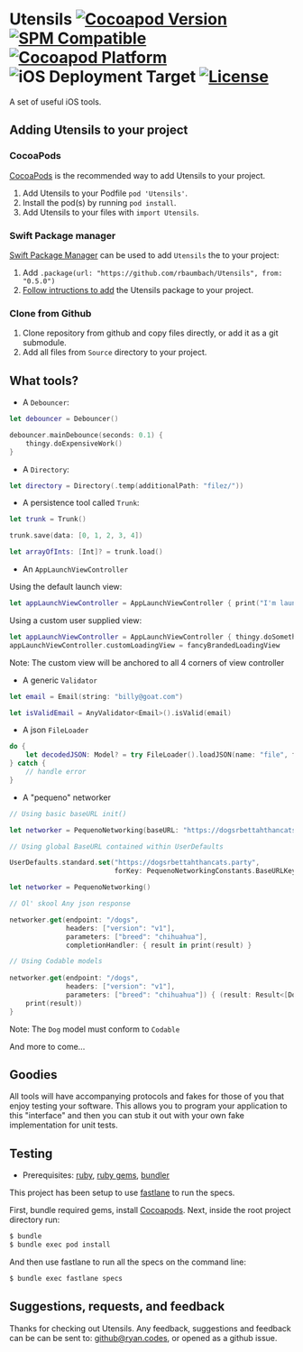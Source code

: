 # Utensils [![Cocoapod Version](https://img.shields.io/cocoapods/v/Utensils.svg)](https://github.com/rbaumbach/Utensils) [![SPM Compatible](https://img.shields.io/badge/SPM-Compatible-blue)](https://swift.org/package-manager/) [![Cocoapod Platform](https://img.shields.io/badge/platform-iOS-blue.svg)](https://github.com/rbaumbach/Utensils) ![iOS Deployment Target](https://img.shields.io/badge/iOS_Deployment_Target-12.0-964B00) [![License](https://img.shields.io/dub/l/vibe-d.svg)](https://github.com/rbaumbach/Utensils/blob/master/MIT-LICENSE.txt)

A set of useful iOS tools.

## Adding Utensils to your project

### CocoaPods

[CocoaPods](http://cocoapods.org) is the recommended way to add Utensils to your project.

1.  Add Utensils to your Podfile `pod 'Utensils'`.
2.  Install the pod(s) by running `pod install`.
3.  Add Utensils to your files with `import Utensils`.

### Swift Package manager

[Swift Package Manager](https://swift.org/package-manager/) can be used to add `Utensils` the to your project:

1.  Add `.package(url: "https://github.com/rbaumbach/Utensils", from: "0.5.0")`
2.  [Follow intructions to add](https://swift.org/getting-started/#using-the-package-manager) the Utensils package to your project.

### Clone from Github

1.  Clone repository from github and copy files directly, or add it as a git submodule.
2.  Add all files from `Source` directory to your project.

## What tools?

* A `Debouncer`:

```Swift
let debouncer = Debouncer()

debouncer.mainDebounce(seconds: 0.1) {
    thingy.doExpensiveWork()
}
```

* A `Directory`:

```Swift
let directory = Directory(.temp(additionalPath: "filez/"))
```

* A persistence tool called `Trunk`:

```Swift
let trunk = Trunk()

trunk.save(data: [0, 1, 2, 3, 4])

let arrayOfInts: [Int]? = trunk.load()
```

* An `AppLaunchViewController`

Using the default launch view:

```Swift
let appLaunchViewController = AppLaunchViewController { print("I'm launching!") }
```

Using a custom user supplied view:

```Swift
let appLaunchViewController = AppLaunchViewController { thingy.doSomethingLengthyBeforeAppLaunches() }
appLaunchViewController.customLoadingView = fancyBrandedLoadingView
```

Note: The custom view will be anchored to all 4 corners of view controller

* A generic `Validator`

```Swift
let email = Email(string: "billy@goat.com")

let isValidEmail = AnyValidator<Email>().isValid(email)
```

* A json `FileLoader`

```Swift
do {
    let decodedJSON: Model? = try FileLoader().loadJSON(name: "file", fileExtension: "json")
} catch {
    // handle error
}
```

* A "pequeno" networker

```swift
// Using basic baseURL init()

let networker = PequenoNetworking(baseURL: "https://dogsrbettahthancats.party")

// Using global BaseURL contained within UserDefaults

UserDefaults.standard.set("https://dogsrbettahthancats.party",
                          forKey: PequenoNetworkingConstants.BaseURLKey)

let networker = PequenoNetworking()

// Ol' skool Any json response

networker.get(endpoint: "/dogs",
              headers: ["version": "v1"],
              parameters: ["breed": "chihuahua"],
              completionHandler: { result in print(result) }

// Using Codable models
                
networker.get(endpoint: "/dogs",
              headers: ["version": "v1"],
              parameters: ["breed": "chihuahua"]) { (result: Result<[Dog], Error>) in
    print(result))
}
```

Note: The `Dog` model must conform to `Codable`

And more to come...

## Goodies

All tools will have accompanying protocols and fakes for those of you that enjoy testing your software.  This allows you to program your application to this "interface" and then you can stub it out with your own fake implementation for unit tests.

## Testing

* Prerequisites: [ruby](https://github.com/sstephenson/rbenv), [ruby gems](https://rubygems.org/pages/download), [bundler](http://bundler.io)

This project has been setup to use [fastlane](https://fastlane.tools) to run the specs.

First, bundle required gems, install [Cocoapods](http://cocoapods.org). Next, inside the root project directory run:

```bash
$ bundle
$ bundle exec pod install
```

And then use fastlane to run all the specs on the command line:

```bash
$ bundle exec fastlane specs
```

## Suggestions, requests, and feedback

Thanks for checking out Utensils.  Any feedback, suggestions and feedback can be can be sent to: github@ryan.codes, or opened as a github issue.
